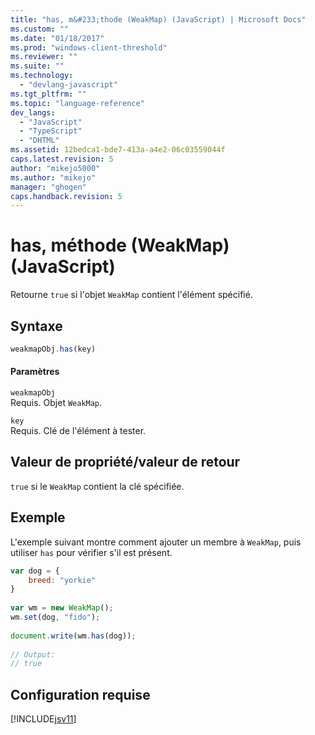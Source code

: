```yaml
---
title: "has, m&#233;thode (WeakMap) (JavaScript) | Microsoft Docs"
ms.custom: ""
ms.date: "01/18/2017"
ms.prod: "windows-client-threshold"
ms.reviewer: ""
ms.suite: ""
ms.technology: 
  - "devlang-javascript"
ms.tgt_pltfrm: ""
ms.topic: "language-reference"
dev_langs: 
  - "JavaScript"
  - "TypeScript"
  - "DHTML"
ms.assetid: 12bedca1-bde7-413a-a4e2-06c03559044f
caps.latest.revision: 5
author: "mikejo5000"
ms.author: "mikejo"
manager: "ghogen"
caps.handback.revision: 5
---
```

# has, m&#233;thode (WeakMap) (JavaScript)
Retourne `true` si l'objet `WeakMap` contient l'élément spécifié.  
  
## Syntaxe  
  
```javascript  
weakmapObj.has(key)  
```  
  
#### Paramètres  
 `weakmapObj`  
 Requis.  Objet `WeakMap`.  
  
 `key`  
 Requis.  Clé de l'élément à tester.  
  
## Valeur de propriété\/valeur de retour  
 `true` si le `WeakMap` contient la clé spécifiée.  
  
## Exemple  
 L'exemple suivant montre comment ajouter un membre à `WeakMap`, puis utiliser `has` pour vérifier s'il est présent.  
  
```javascript  
var dog = {  
    breed: "yorkie"  
}  
  
var wm = new WeakMap();  
wm.set(dog, "fido");  
  
document.write(wm.has(dog));  
  
// Output:  
// true  
```  
  
## Configuration requise  
 [!INCLUDE[jsv11](../../javascript/reference/includes/jsv11-md.md)]